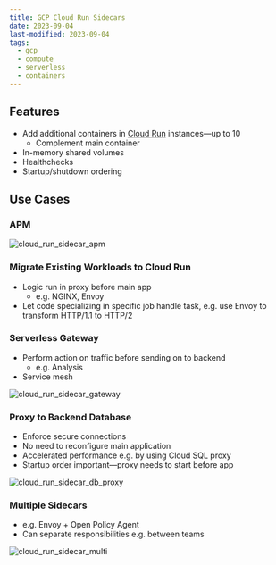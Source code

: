 ```yaml
---
title: GCP Cloud Run Sidecars
date: 2023-09-04
last-modified: 2023-09-04
tags:
  - gcp
  - compute
  - serverless
  - containers
---
```


## Features

- Add additional containers in [Cloud Run](notes/GCP%20Cloud%20Run.md) instances—up to 10
	- Complement main container
- In-memory shared volumes
- Healthchecks
- Startup/shutdown ordering

## Use Cases

### APM

![cloud_run_sidecar_apm](files/cloud_run_sidecar_apm.svg)

### Migrate Existing Workloads to Cloud Run

- Logic run in proxy before main app
	- e.g. NGINX, Envoy
- Let code specializing in specific job handle task, e.g. use Envoy to transform HTTP/1.1 to HTTP/2

### Serverless Gateway

- Perform action on traffic before sending on to backend
	- e.g. Analysis
- Service mesh

![cloud_run_sidecar_gateway](files/cloud_run_sidecar_gateway.svg)

### Proxy to Backend Database

- Enforce secure connections
- No need to reconfigure main application
- Accelerated performance e.g. by using Cloud SQL proxy
- Startup order important—proxy needs to start before app

![cloud_run_sidecar_db_proxy](files/cloud_run_sidecar_db_proxy.svg)

### Multiple Sidecars

- e.g. Envoy + Open Policy Agent
- Can separate responsibilities e.g. between teams

![cloud_run_sidecar_multi](files/cloud_run_sidecar_multi.svg)